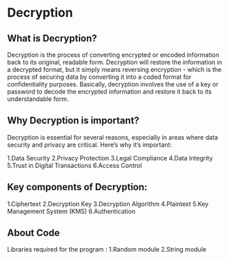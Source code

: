 # Decryption

## What is Decryption?
Decryption is the process of converting encrypted or encoded information back to its original, readable form. Decryption will restore the information in a decrypted format, but it simply means reversing encryption - which is the process of securing data by converting it into a coded format for confidentiality purposes. Basically, decryption involves the use of a key or password to decode the encrypted information and restore it back to its understandable form.

## Why Decryption is important?
Decryption is essential for several reasons, especially in areas where data security and privacy are critical. Here’s why it’s important:

  1.Data Security
  2.Privacy Protection
  3.Legal Compliance
  4.Data Integrity
  5.Trust in Digital Transactions
  6.Access Control

## Key components of Decryption:

  1.Ciphertext
  2.Decryption Key
  3.Decryption Algorithm
  4.Plaintext
  5.Key Management System (KMS)
  6.Authentication

## About Code
Libraries required for the program :
  1.Random module
  2.String module
